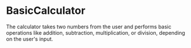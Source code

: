 # BasicCalculator
The calculator takes two numbers from the user and performs basic operations like addition, subtraction, multiplication, or division, depending on the user's input.
